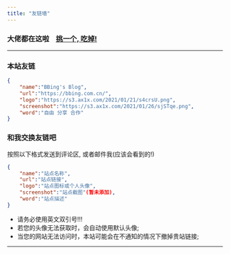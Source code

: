 ```yaml
---
title: "友链墙"
---
```


### 大佬都在这啦 &nbsp;&nbsp; <a href="javascript:void(0);" class="friend-rand">挑一个, 吃掉!</a>

<div class="flink" id="article-container">
<div class="friend-list-div frind-real" >
</div>
</div>

---

### 本站友链

```JSON
{
    "name":"BBing's Blog",
    "url":"https://bbing.com.cn/",
    "logo":"https://s3.ax1x.com/2021/01/21/s4crsU.png",
    "screenshot":"https://s3.ax1x.com/2021/01/26/sjSTqe.png",
    "word":"自由 分享 合作"
}
```

### 和我交换友链吧

按照以下格式发送到评论区, 或者邮件我(应该会看到的!)

```JSON
{
    "name":"站点名称",
    "url":"站点链接",
    "logo":"站点图标或个人头像",
    "screenshot":"站点截图"(暂未添加),
    "word":"站点描述"
}
```

- 请务必使用英文双引号!!!
- 若您的头像无法获取时，会自动使用默认头像;
- 当您的网站无法访问时，本站可能会在不通知的情况下撤掉贵站链接;

---
